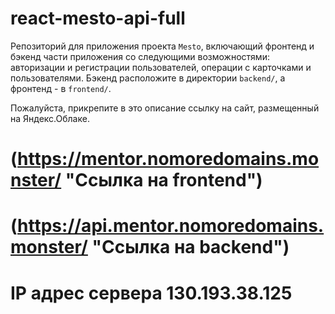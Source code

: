 # react-mesto-api-full
Репозиторий для приложения проекта `Mesto`, включающий фронтенд и бэкенд части приложения со следующими возможностями: авторизации и регистрации пользователей, операции с карточками и пользователями. Бэкенд расположите в директории `backend/`, а фронтенд - в `frontend/`. 
  
Пожалуйста, прикрепите в это описание ссылку на сайт, размещенный на Яндекс.Облаке.

# (https://mentor.nomoredomains.monster/ "Ссылка на frontend")  

# (https://api.mentor.nomoredomains.monster/ "Ссылка на backend")  

# IP адрес сервера 130.193.38.125
